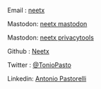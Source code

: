 <!--
.. title: contacts
.. slug: contacts
.. date: 2021-01-14 23:31:34 UTC+01:00
.. tags: 
.. category: 
.. link: 
.. description: 
.. type: text
-->

Email   : [neetx](neetx@protonmail.com)

Mastodon: [neetx mastodon](https://mastodon.xyz/web/accounts/281344)

Mastodon: [neetx privacytools](https://social.privacytools.io/web/accounts/8180)

Github  : [Neetx](https://github.com/Neetx/)

Twitter : [@TonioPasto](https://twitter.com/TonioPasto) 

Linkedin: [Antonio Pastorelli](https://www.linkedin.com/in/antonio-pastorelli/)
